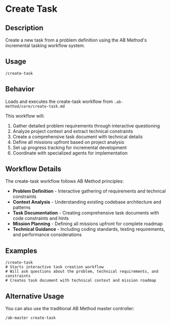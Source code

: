 # Create Task

## Description
Create a new task from a problem definition using the AB Method's incremental tasking workflow system.

## Usage
```
/create-task
```

## Behavior
Loads and executes the create-task workflow from `.ab-method/core/create-task.md`

This workflow will:
1. Gather detailed problem requirements through interactive questioning
2. Analyze project context and extract technical constraints
3. Create a comprehensive task document with technical details
4. Define all missions upfront based on project analysis
5. Set up progress tracking for incremental development
6. Coordinate with specialized agents for implementation

## Workflow Details
The create-task workflow follows AB Method principles:
- **Problem Definition** - Interactive gathering of requirements and technical constraints
- **Context Analysis** - Understanding existing codebase architecture and patterns
- **Task Documentation** - Creating comprehensive task documents with code constraints and hints
- **Mission Planning** - Defining all missions upfront for complete roadmap
- **Technical Guidance** - Including coding standards, testing requirements, and performance considerations

## Examples
```
/create-task
# Starts interactive task creation workflow
# Will ask questions about the problem, technical requirements, and constraints
# Creates task document with technical context and mission roadmap
```

## Alternative Usage
You can also use the traditional AB Method master controller:
```
/ab-master create-task
```